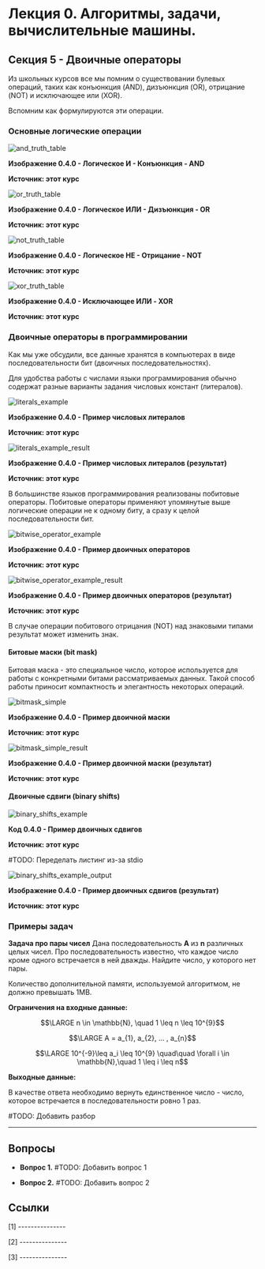 # Лекция 0.  Алгоритмы, задачи, вычислительные машины.

## Секция 5 -  Двоичные операторы

Из школьных курсов все мы помним о существовании булевых операций, таких как конъюнкция (AND), дизъюнкция (OR), отрицание (NOT) и исключающее или (XOR).

Вспомним как формулируются эти операции.

### Основные логические операции


![and_truth_table](./images/and_truth_table.png)

**Изображение 0.4.0 - Логическое И - Конъюнкция - AND**

**Источник: этот курс**

![or_truth_table](./images/or_truth_table.png)

**Изображение 0.4.0 - Логическое ИЛИ - Дизъюнкция - OR**

**Источник: этот курс**

![not_truth_table](./images/not_truth_table.png)

**Изображение 0.4.0 - Логическое НЕ - Отрицание - NOT**

**Источник: этот курс**

![xor_truth_table](./images/xor_truth_table.png)

**Изображение 0.4.0 - Исключающее ИЛИ - XOR**

**Источник: этот курс**


### Двоичные операторы в программировании

Как мы уже обсудили, все данные хранятся в компьютерах в виде последовательности бит (двоичных последовательностях).

Для удобства работы с числами языки программирования обычно содержат разные варианты задания числовых констант (литералов). 

![literals_example](./images/literals_example.png)

**Изображение 0.4.0 - Пример числовых литералов**

**Источник: этот курс**

![literals_example_result](./images/literals_example_result.png)

**Изображение 0.4.0 - Пример числовых литералов (результат)**

**Источник: этот курс**

В большинстве языков программирования реализованы побитовые операторы. Побитовые операторы применяют упомянутые выше логические операции не к одному биту, а сразу к целой последовательности бит.

![bitwise_operator_example](./images/bitwise_operator_example.png)


**Изображение 0.4.0 - Пример двоичных операторов**

**Источник: этот курс**

![bitwise_operator_example_result](./images/bitwise_operator_example_result.png)

**Изображение 0.4.0 - Пример двоичных операторов (результат)**

**Источник: этот курс**


В случае операции побитового отрицания (NOT) над знаковыми типами результат может изменить знак.

#### Битовые маски (bit mask)

Битовая маска - это специальное число, которое используется для работы с конкретными битами рассматриваемых данных. Такой способ работы приносит компактность и элегантность некоторых операций.

![bitmask_simple](./images/bitmask_simple.png)

**Изображение 0.4.0 - Пример двоичной маски**

**Источник: этот курс**

![bitmask_simple_result](./images/bitmask_simple_result.png)

**Изображение 0.4.0 - Пример двоичной маски (результат)**

**Источник: этот курс**


#### Двоичные сдвиги (binary shifts)


![binary_shifts_example](./images/binary_shifts_example.png)

**Код 0.4.0 - Пример двоичных сдвигов**

**Источник: этот курс**

#TODO: Переделать листинг из-за stdio

![binary_shifts_example_output](./images/binary_shifts_example_output.png)

**Изображение 0.4.0 - Пример двоичных сдвигов (результат)**

**Источник: этот курс**


### Примеры задач

**Задача про пары чисел**
Дана последовательность **A** из **n** различных целых чисел. Про последовательность известно, что каждое число кроме одного встречается в ней дважды. Найдите число, у которого нет пары.

Количество дополнительной памяти, используемой алгоритмом, не должно превышать 1MB.

**Ограничения на входные данные:**

$$\LARGE n \in \mathbb{N}, \quad 1 \leq n \leq 10^{9}$$

$$\LARGE A = a_{1}, a_{2}, ... , a_{n}$$

$$\LARGE 10^{-9}\leq a_i \leq 10^{9} \quad\quad \forall i \in \mathbb{N},\quad 1 \leq i \leq n$$

**Выходные данные:**

В качестве ответа необходимо вернуть единственное число - число, которое встречается в последовательности ровно 1 раз.

#TODO: Добавить разбор


------------

## Вопросы

- **Вопрос 1.** #TODO: Добавить вопрос 1

- **Вопрос 2.** #TODO: Добавить вопрос 2
 
  
## Ссылки

[1] ---------------

[2] ---------------

[3] ---------------


